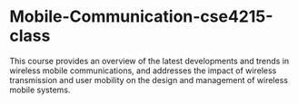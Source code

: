 # Mobile-Communication-cse4215-class
This course provides an overview of the latest developments and trends in wireless mobile communications, and addresses the impact of wireless transmission and user mobility on the design and management of wireless mobile systems.
